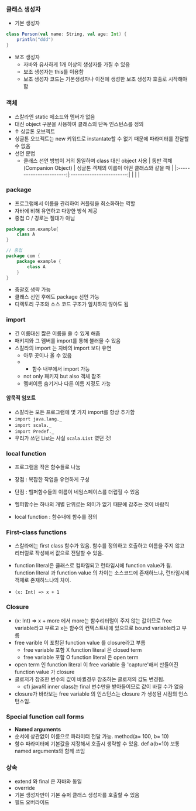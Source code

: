 ### 클래스 생성자
- 기본 생성자
```scala
class Person(val name: String, val age: Int) {
    println("ddd")
}
```
- 보조 생성자
    - 자바와 유사하게 1개 이상의 생성자를 가질 수 있음
    - 보조 생성자는 this를 이용함
    - 보조 생성자 코드는 기본생성자나 이전에 생성한 보조 생성자 호출로 시작해야 함
### 객체
- 스칼라엔 static 메소드와 멤버가 없음
- 대신 object 구문을 사용하여 클래스의 단독 인스턴스를 정의
- ↑ 싱글톤 오브젝트
- 싱글톤 오브젝트는 new 키워드로 instantate할 수 없기 때문에 파라미터를 전달할 수 없음
- 선언 문법
    - 클래스 선언 방법이 거의 동일하며 class 대신 object 사용
| 동반 객체(Companion Object) | 싱글톤 객체의 이름이 어떤 클래스와 같을 때 |
|:-----------------------:|:------------------------:|
|                         |                          |
### package
- 프로그램에서 이름을 관리하여 커플링을 최소화하는 역할
- 자바에 비해 유연하고 다양한 방식 제공
- 중첩 O / 경로는 절대가 아님
```scala
package com.example{
    class A
}

// 중첩
package com {
    package example {
        class A
    }
}
```
- 중괄호 생략 가능
- 클래스 선언 후에도 package 선언 가능
- 디렉토리 구조와 소스 코드 구조가 일치하지 않아도 됨

### import
- 긴 이름대신 짧은 이름을 쓸 수 있게 해줌
- 패키지와 그 멤버를 import를 통해 불러올 수 있음
- 스칼라의 import 는 자바의 import 보다 유연
    - 아무 곳이나 올 수 있음
    - + 함수 내부에서 import 가능
    - not only 패키지 but also 객체 참조
    - 멤버이름 숨기거나 다른 이름 지정도 가능
#### 암묵적 임포트
- 스칼라는 모든 프로그램에 몇 가지 import를 항상 추가함
- `import java.lang._`
- `import scala._`
- `import Predef._`
- 우리가 쓰던 List는 사실 `scala.List` 였던 것!

### local function
- 프로그램을 작은 함수들로 나눔
- 장점 : 복잡한 작업을 유연하게 구성
- 단점 : 헬퍼함수들의 이름이 네임스페이스를 더럽힐 수 있음

- 헬퍼함수는 하나의 개별 단위로는 의미가 없기 때문에 감추는 것이 바람직
- local function : 함수내에 함수를 정의

### First-class functions
- 스칼라에는 first class 함수가 있음. 함수를 정의하고 호출하고 이름을 주지 않고 리터럴로 작성해서 값으로 전달할 수 있음.
- function literal은 클래스로 컴파일되고 런타임시에 function value가 됨. function literal 과 function value 의 차이는 소스코드에 존재하느냐, 런타임시에 객체로 존재하느냐의 차이.

- `(x: Int) => x + 1`

### Closure
- (x: Int) => x + more 에서 more는 함수리터럴이 주지 않는 값이므로 free variable라고 부르고 x는 함수의 컨텍스트내에 있으므로 bound variable라고 부름
- free varible 이 포함된 function value 를 closure라고 부름
    - free variable 포함 X function literal 은 closed term
    - free variable 포함 O function literal 은 open term
- open term 인 function literal 이 free variable 을 'capture'해서 만들어진 function value 가 closure
- 클로저가 참조한 변수의 값이 바뀔경우 참조하는 클로저의 값도 변경됨.
    - cf) java의 inner class는 final 변수만을 받아들이므로 값이 바뀔 수가 없음
- closure가 바라보는 free variable 의 인스턴스는 closure 가 생성된 시점의 인스턴스임.

### Special function call forms
- **Named arguments**
- 순서에 상관없이 이름으로 파라미터 전달 가능. method(a= 100, b= 10)
- 함수 파라미터에 기본값을 지정해서 호출시 생략할 수 있음. def a(b=10) 보통 named arguments와 함께 쓰임

### 상속
- extend 와 final 은 자바와 동일
- override
- 기본 생성자만이 기본 슈퍼 클래스 생성자를 호출할 수 있음
- 필드 오버라이드